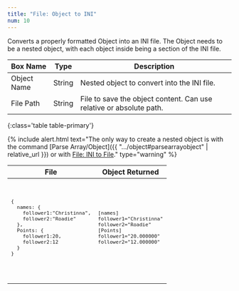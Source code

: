 ```yaml
---
title: "File: Object to INI"
num: 10
---
```


Converts a properly formatted Object into an INI file. The Object needs to be a nested object, with each object inside being a section of the INI file.

| Box Name | Type | Description | 
|-------|--------|--------
|Object Name|String|Nested object to convert into the INI file.
|File Path|String|File to save the object content. Can use relative or absolute path.
{:class='table table-primary'}

{% include alert.html text="The only way to create a nested object is with the command [Parse Array/Object]({{ ".../object#parsearrayobject" | relative_url }}) or with [File: INI to File](#fileinitoobject)." type="warning" %} 

<table class="table table-secondary w-auto table-hover align-middle">
   <thead>
      <tr>
         <th>File</th>
         <th>Object Returned</th>
      </tr>
   </thead>
   <tbody>
      <tr>
         <td>
            <code>
               <pre>
{
  names: {
    follower1:"Christinna",
    follower2:"Roadie"
  },
  Points: {
    follower1:20,
    follower2:12
  }
}
       </pre>
            </code>
         </td>
         <td>
            <code>
               <pre>
[names]
follower1="Christinna"
follower2="Roadie"
[Points]
follower1="20.000000"
follower2="12.000000"
       </pre>
            </code>
         </td>
      </tr>
   </tbody>
</table>

